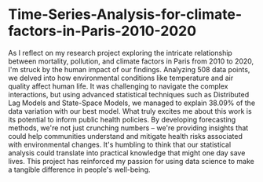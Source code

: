# Time-Series-Analysis-for-climate-factors-in-Paris-2010-2020
As I reflect on my research project exploring the intricate relationship between mortality, pollution, and climate factors in Paris from 2010 to 2020, I'm struck by the human impact of our findings. Analyzing 508 data points, we delved into how environmental conditions like temperature and air quality affect human life. It was challenging to navigate the complex interactions, but using advanced statistical techniques such as Distributed Lag Models and State-Space Models, we managed to explain 38.09% of the data variation with our best model. What truly excites me about this work is its potential to inform public health policies. By developing forecasting methods, we're not just crunching numbers – we're providing insights that could help communities understand and mitigate health risks associated with environmental changes. It's humbling to think that our statistical analysis could translate into practical knowledge that might one day save lives. This project has reinforced my passion for using data science to make a tangible difference in people's well-being.
